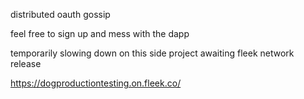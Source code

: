 distributed oauth gossip

feel free to sign up and mess with the dapp

temporarily slowing down on this side project awaiting fleek network release

https://dogproductiontesting.on.fleek.co/
